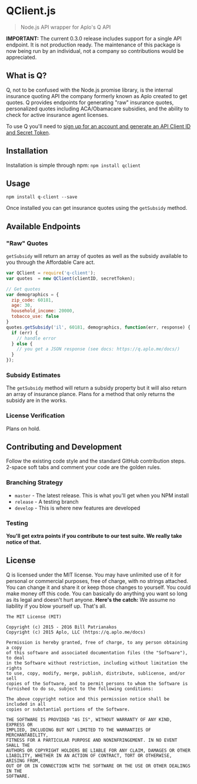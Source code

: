 # QClient.js

> Node.js API wrapper for Aplo's Q API

__IMPORTANT:__ The current 0.3.0 release includes support for a single API endpoint. It is not production ready. The maintenance of this package is now being run by an individual, not a company so contributions would be appreciated.

## What is Q?

Q, not to be confused with the Node.js promise library, is the internal insurance quoting API the company formerly known as Aplo created to get quotes. Q provides endpoints for generating "raw" insurance quotes, personalized quotes including ACA/Obamacare subsidies, and the ability to check for active insurance agent licenses.

To use Q you'll need to [sign up for an account and generate an API Client ID and Secret Token](https://q.aploquote.com).

## Installation

Installation is simple through npm: `npm install qclient`

## Usage

```
npm install q-client --save
```

Once installed you can get insurance quotes using the `getSubsidy` method.

## Available Endpoints

### "Raw" Quotes

`getSubsidy` will return an array of quotes as well as the subsidy available to you through the Affordable Care act.

```js
var QClient = require('q-client');
var quotes  = new QClient(clientID, secretToken);

// Get quotes
var demographics = {
  zip_code: 60181,
  age: 30,
  household_income: 20000,
  tobacco_use: false 
}
quotes.getSubsidy('il', 60181, demographics, function(err, response) {
  if (err) {
    // handle error
  } else {
    // you get a JSON response (see docs: https://q.aplo.me/docs/)
  }
});
```

### Subsidy Estimates

The `getSubsidy` method will return a subsidy property but it will also return an array of insurance plance. Plans for a method that only returns the subsidy are in the works.

### License Verification

Plans on hold.

## Contributing and Development

Follow the existing code style and the standard GitHub contribution steps. 2-space soft tabs and comment your code are the golden rules.

### Branching Strategy

* `master` - The latest release. This is what you'll get when you NPM install
* `release` - A testing branch
* `develop` - This is where new features are developed

### Testing

__You'll get extra points if you contribute to our test suite. We really take notice of that.__

## License

Q is licensed under the MIT license. You may have unlimited use of it for personal or commercial purposes, free of charge, with no strings attached. You can change it and share it or keep those changes to yourself. You could make money off this code. You can basically do anything you want so long as its legal and doesn't hurt anyone. __Here's the catch:__ We assume no liability if you blow yourself up. That's all.

```
The MIT License (MIT)

Copyright (c) 2015 - 2016 Bill Patrianakos
Copyright (c) 2015 Aplo, LLC (https://q.aplo.me/docs)

Permission is hereby granted, free of charge, to any person obtaining a copy
of this software and associated documentation files (the "Software"), to deal
in the Software without restriction, including without limitation the rights
to use, copy, modify, merge, publish, distribute, sublicense, and/or sell
copies of the Software, and to permit persons to whom the Software is
furnished to do so, subject to the following conditions:

The above copyright notice and this permission notice shall be included in all
copies or substantial portions of the Software.

THE SOFTWARE IS PROVIDED "AS IS", WITHOUT WARRANTY OF ANY KIND, EXPRESS OR
IMPLIED, INCLUDING BUT NOT LIMITED TO THE WARRANTIES OF MERCHANTABILITY,
FITNESS FOR A PARTICULAR PURPOSE AND NONINFRINGEMENT. IN NO EVENT SHALL THE
AUTHORS OR COPYRIGHT HOLDERS BE LIABLE FOR ANY CLAIM, DAMAGES OR OTHER
LIABILITY, WHETHER IN AN ACTION OF CONTRACT, TORT OR OTHERWISE, ARISING FROM,
OUT OF OR IN CONNECTION WITH THE SOFTWARE OR THE USE OR OTHER DEALINGS IN THE
SOFTWARE.
```
